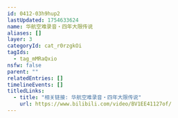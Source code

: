 ```yaml
---
id: 0412-03h9hup2
lastUpdated: 1754633624
name: 华航空难录音・四年大限传说
aliases: []
layer: 3
categoryId: cat_r0rzgkOi
tagIds:
  - tag_mMRaQxio
nsfw: false
parent: ""
relatedEntries: []
timelineEvents: []
titledLinks:
  - title: "相关链接: 华航空难录音・四年大限传说"
    url: https://www.bilibili.com/video/BV1EE41127of/
---
```


